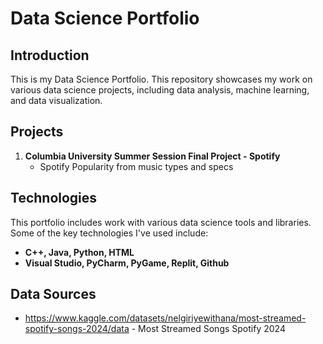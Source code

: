 # Data Science Portfolio
## Introduction
This is my Data Science Portfolio. This repository showcases my work on various data science projects, including data analysis, machine learning, and data visualization.

## Projects

 1. **Columbia University Summer Session Final Project - Spotify**
     - Spotify Popularity from music types and specs

## Technologies
This portfolio includes work with various data science tools and libraries. Some of the key technologies I've used include:

 -  **C++, Java, Python, HTML**
 -  **Visual Studio, PyCharm, PyGame, Replit, Github**

## Data Sources

 - https://www.kaggle.com/datasets/nelgiriyewithana/most-streamed-spotify-songs-2024/data - Most Streamed Songs Spotify 2024

